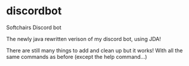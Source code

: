 # discordbot
Softchairs Discord bot

The newly java rewritten verison of my discord bot, using JDA!

There are still many things to add and clean up but it works!
With all the same commands as before (except the help command...)

